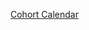[Cohort Calendar](https://docs.google.com/spreadsheets/d/1gnOidtnfYrFTnm4LH-omyXMYmtKrJkR3r3A6wJqyh_M/edit#gid=0)
